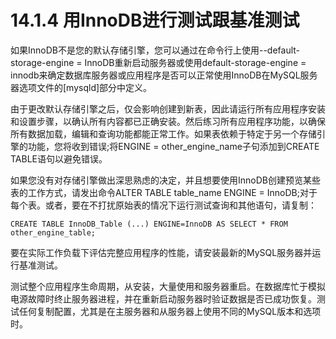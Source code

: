 # 14.1.4 用InnoDB进行测试跟基准测试

如果InnoDB不是您的默认存储引擎，您可以通过在命令行上使用--default-storage-engine = InnoDB重新启动服务器或使用default-storage-engine = innodb来确定数据库服务器或应用程序是否可以正常使用InnoDB在MySQL服务器选项文件的\[mysqld\]部分中定义。

由于更改默认存储引擎之后，仅会影响创建到新表，因此请运行所有应用程序安装和设置步骤，以确认所有内容都已正确安装。然后练习所有应用程序功能，以确保所有数据加载，编辑和查询功能都能正常工作。如果表依赖于特定于另一个存储引擎的功能，您将收到错误;将ENGINE = other\_engine\_name子句添加到CREATE TABLE语句以避免错误。

如果您没有对存储引擎做出深思熟虑的决定，并且想要使用InnoDB创建预览某些表的工作方式，请发出命令ALTER TABLE table\_name ENGINE = InnoDB;对于每个表。或者，要在不打扰原始表的情况下运行测试查询和其他语句，请复制：

```text
CREATE TABLE InnoDB_Table (...) ENGINE=InnoDB AS SELECT * FROM other_engine_table;
```

要在实际工作负载下评估完整应用程序的性能，请安装最新的MySQL服务器并运行基准测试。

测试整个应用程序生命周期，从安装，大量使用和服务器重启。在数据库忙于模拟电源故障时终止服务器进程，并在重新启动服务器时验证数据是否已成功恢复。测试任何复制配置，尤其是在主服务器和从服务器上使用不同的MySQL版本和选项时。

